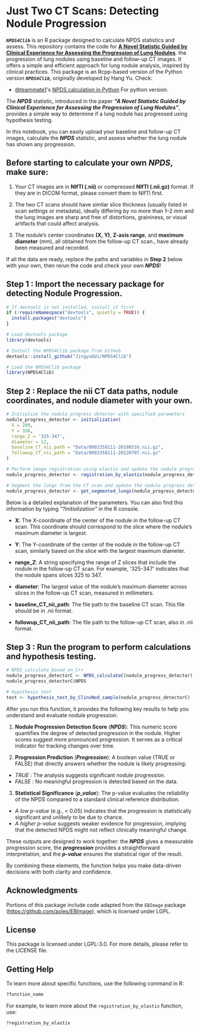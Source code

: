 # Just Two CT Scans: Detecting Nodule Progression

**_`NPDS4Clib`_** is an R package designed to calculate NPDS statistics and assess. This repository contains the code for [**A Novel Statistic Guided by Clinical Experience for Assessing the Progression of Lung Nodules**](url). 
the progression of lung nodules using baseline and follow-up CT images. It offers 
a simple and efficient approach for lung nodule analysis, inspired by clinical practices. 
This package is an Rcpp-based version of the Python version **_`NPDS4Clib`_**, originally developed by Hang Yu.
Check:
- [@teammate1](https://github.com/hangyustat)'s [NPDS calculation in Python](https://github.com/hangyustat/NPDS)
For python version.

The **_NPDS_** statistic, introduced in the paper **_“A Novel Statistic Guided 
by Clinical Experience for Assessing the Progression of Lung Nodules”_**, provides 
a simple way to determine if a lung nodule has progressed using hypothesis testing.

In this notebook, you can easily upload your baseline and follow-up CT images, 
calculate the **_NPDS_** statistic, and assess whether the lung nodule has shown any progression.

## Before starting to calculate your own **_NPDS_**, **make sure**:

1. Your CT images are in **NIfTI (.nii)** or compressed **NIfTI (.nii.gz)** format.
If they are in DICOM format, please convert them to NIfTI first.

2. The two CT scans should have similar slice thickness (usually listed in scan 
settings or metadata), ideally differing by no more than 1–2 mm and the lung images 
are sharp and free of distortions, graininess, or visual artifacts that could affect analysis.

3. The nodule’s center coordinates **(X, Y)**, **Z-axis range**, and **maximum diameter** (mm), 
all obtained from the follow-up CT scan., have already been measured and recorded.

If all the data are ready, replace the paths and variables in **Step 2** below with 
your own, then rerun the code and check your own **_NPDS_**!

## Step 1 : Import the necessary package for detecting Nodule Progression.

```r
# If devtools is not installed, install it first
if (!requireNamespace("devtools", quietly = TRUE)) {
  install.packages("devtools")
}

# Load devtools package
library(devtools)

# Install the NPDS4Clib package from GitHub
devtools::install_github("JingyuGUi/NPDS4Clib")

# Load the NPDS4Clib package
library(NPDS4Clib)
```

## Step 2 : Replace the nii CT data paths, nodule coordinates, and nodule diameter with your own.

```r
# Initialize the nodule progress detector with specified parameters
nodule_progress_detector <- initialization(
  X = 209, 
  Y = 356, 
  range_Z = '325-347', 
  diameter = 12, 
  baseline_CT_nii_path = "Data/0002358111-20180516.nii.gz", 
  followup_CT_nii_path = "Data/0002358111-20220707.nii.gz"  
)

# Perform image registration using elastix and update the nodule progress detector
nodule_progress_detector <- registration_by_elastix(nodule_progress_detector)

# Segment the lungs from the CT scan and update the nodule progress detector
nodule_progress_detector <- get_segmented_lungs(nodule_progress_detector)
```

Below is a detailed explanation of the parameters. You can also find this information 
by typing _"?initialization"_ in the R console.

- **X**:
The X-coordinate of the center of the nodule in the follow-up CT scan. This coordinate 
should correspond to the slice where the nodule’s maximum diameter is largest.

- **Y**:
The Y-coordinate of the center of the nodule in the follow-up CT scan, similarly 
based on the slice with the largest maximum diameter.

- **range_Z**:
A string specifying the range of Z slices that include the nodule in the follow-up 
CT scan. For example, '325-347' indicates that the nodule spans slices 325 to 347.

- **diameter**:
The largest value of the nodule’s maximum diameter across slices in the follow-up 
CT scan, measured in millimeters.

- **baseline_CT_nii_path**:
The file path to the baseline CT scan. This file should be in .nii format.

- **followup_CT_nii_path**:
The file path to the follow-up CT scan, also in .nii format.

## Step 3 : Run the program to perform calculations and hypothesis testing.

```r
# NPDS_calculate_based_on_C++
nodule_progress_detectorC <- NPDS_calculateC(nodule_progress_detector)
nodule_progress_detectorC$NPDS

# Hypothesis test
test <- hypothesis_test_by_ClinvNod_sample(nodule_progress_detectorC)
```

After you run this function, it provides the following key results to help you 
understand and evaluate nodule progression:

1. **Nodule Progression Detection Score** (**_NPDS_**):
This numeric score quantifies the degree of detected progression in the nodule. 
Higher scores suggest more pronounced progression. It serves as a critical indicator 
for tracking changes over time.

2. **Progression Prediction** (**_Progression_**):
A boolean value (TRUE or FALSE) that directly answers whether the nodule is likely progressing:
  -  _TRUE_ : The analysis suggests significant nodule progression.
  - _FALSE_ : No meaningful progression is detected based on the data.

3. **Statistical Significance** (**_p_value_**):
The p-value evaluates the reliability of the NPDS compared to a standard clinical 
reference distribution.
  - _A low p-value_ (e.g., < 0.05) indicates that the progression is statistically 
  significant and unlikely to be due to chance.
  - _A higher p-value_ suggests weaker evidence for progression, implying that the 
  detected NPDS might not reflect clinically meaningful change.

These outputs are designed to work together: the **_NPDS_** gives a measurable 
progression score, the **_progression_** provides a straightforward interpretation, 
and the **_p-value_** ensures the statistical rigor of the result. 

By combining these elements, the function helps you make data-driven decisions with 
both clarity and confidence.

## Acknowledgments
Portions of this package include code adapted from the `EBImage` package 
(https://github.com/aoles/EBImage), which is licensed under LGPL.

## License
This package is licensed under LGPL-3.0. For more details, please refer to the LICENSE file.


## Getting Help
To learn more about specific functions, use the following command in R:

```R
?function_name
```

For example, to learn more about the `registration_by_elastix` function, use:

```R
?registration_by_elastix
```
